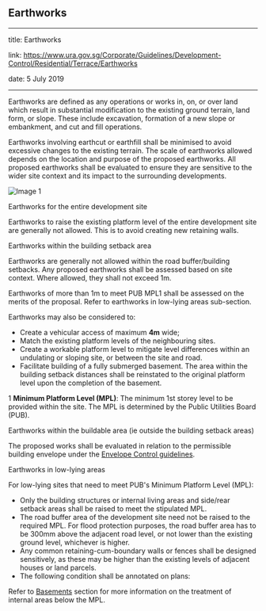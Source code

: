 ## Earthworks
---
title: Earthworks

link: https://www.ura.gov.sg/Corporate/Guidelines/Development-Control/Residential/Terrace/Earthworks

date: 5 July 2019

---


Earthworks are defined as any operations or works in, on, or over land which result in substantial modification to the existing ground terrain, land form, or slope. These include excavation, formation of a new slope or embankment, and cut and fill operations.

Earthworks involving earthcut or earthfill shall be minimised to avoid excessive changes to the existing terrain. The scale of earthworks allowed depends on the location and purpose of the proposed earthworks. All proposed earthworks shall be evaluated to ensure they are sensitive to the wider site context and its impact to the surrounding developments.

![Image 1](https://www.ura.gov.sg/-/media/Corporate/Guidelines/Development-control/Landed-Housing/LHD08_Earthworks_Allowable_Earth_Cut.jpg?h=100%25&w=100%25)



Earthworks for the entire development site

Earthworks to raise the existing platform level of the entire development site are generally not allowed. This is to avoid creating new retaining walls.

Earthworks within the building setback area

Earthworks are generally not allowed within the road buffer/building setbacks. Any proposed earthworks shall be assessed based on site context. Where allowed, they shall not exceed 1m.

Earthworks of more than 1m to meet PUB MPL1 shall be assessed on the merits of the proposal. Refer to earthworks in low-lying areas sub-section.

Earthworks may also be considered to:

-   Create a vehicular access of maximum **4m** wide;
-   Match the existing platform levels of the neighbouring sites.
-   Create a workable platform level to mitigate level differences within an undulating or sloping site, or between the site and road.
-   Facilitate building of a fully submerged basement. The area within the building setback distances shall be reinstated to the original platform level upon the completion of the basement.

1 **Minimum Platform Level (MPL)**: The minimum 1st storey level to be provided within the site. The MPL is determined by the Public Utilities Board (PUB).

Earthworks within the buildable area (ie outside the building setback areas)

The proposed works shall be evaluated in relation to the permissible building envelope under the [Envelope Control guidelines](https://www.ura.gov.sg/Corporate/Guidelines/Development-Control/Residential/Terrace/EC).

Earthworks in low-lying areas

For low-lying sites that need to meet PUB's Minimum Platform Level (MPL):

-   Only the building structures or internal living areas and side/rear setback areas shall be raised to meet the stipulated MPL.
-   The road buffer area of the development site need not be raised to the required MPL. For flood protection purposes, the road buffer area has to be 300mm above the adjacent road level, or not lower than the existing ground level, whichever is higher.
-   Any common retaining-cum-boundary walls or fences shall be designed sensitively, as these may be higher than the existing levels of adjacent houses or land parcels.
-   The following condition shall be annotated on plans: 

Refer to [Basements](https://www.ura.gov.sg/Corporate/Guidelines/Development-Control/Residential/Terrace/EC) section for more information on the treatment of internal areas below the MPL.



